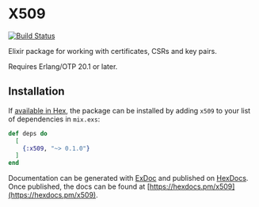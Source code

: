 # X509

[![Build Status](https://travis-ci.com/voltone/x509.svg?branch=master)](https://travis-ci.com/voltone/x509)

Elixir package for working with certificates, CSRs and key pairs.

Requires Erlang/OTP 20.1 or later.

## Installation

If [available in Hex](https://hex.pm/docs/publish), the package can be installed
by adding `x509` to your list of dependencies in `mix.exs`:

```elixir
def deps do
  [
    {:x509, "~> 0.1.0"}
  ]
end
```

Documentation can be generated with [ExDoc](https://github.com/elixir-lang/ex_doc)
and published on [HexDocs](https://hexdocs.pm). Once published, the docs can
be found at [https://hexdocs.pm/x509](https://hexdocs.pm/x509).
